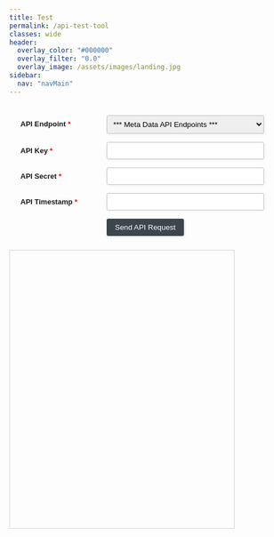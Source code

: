```yaml
---
title: Test
permalink: /api-test-tool
classes: wide
header:
  overlay_color: "#000000"
  overlay_filter: "0.0"
  overlay_image: /assets/images/landing.jpg
sidebar:
  nav: "navMain"
---
```


<style type="text/css">
.form-style-2{
	max-width: 600px;
	padding: 20px 12px 10px 20px;
	font: 13px Arial, Helvetica, sans-serif;
}
.form-style-2-heading{
	font-weight: bold;
	font-style: italic;
	border-bottom: 2px solid #ddd;
	margin-bottom: 20px;
	font-size: 15px;
	padding-bottom: 3px;
}
.form-style-2 label{
	display: block;
	margin: 0px 0px 15px 0px;
}
.form-style-2 label > span{
	width: 150px;
	font-weight: bold;
	float: left;
	padding-top: 8px;
	padding-right: 5px;
}
.form-style-2 span.required{
	color:red;
}
.form-style-2 input.input-field, .form-style-2 .select-field{
	width: 60%;	
}
.form-style-2 input.input-field, 
.form-style-2 .textarea-field, 
 .form-style-2 .select-field{
	box-sizing: border-box;
	-webkit-box-sizing: border-box;
	-moz-box-sizing: border-box;
	border: 1px solid #C2C2C2;
	box-shadow: 1px 1px 4px #EBEBEB;
	-moz-box-shadow: 1px 1px 4px #EBEBEB;
	-webkit-box-shadow: 1px 1px 4px #EBEBEB;
	border-radius: 3px;
	-webkit-border-radius: 3px;
	-moz-border-radius: 3px;
	padding: 7px;
	outline: none;
}
.form-style-2 .input-field:focus, 
.form-style-2 .textarea-field:focus,  
.form-style-2 .select-field:focus{
	/*
	border: 1px solid #0C0;
	*/
}
.form-style-2 .textarea-field{
	height:100px;
	width: 55%;
}
.form-style-2 input[type=submit],
.form-style-2 input[type=button]{
	border: none;
	padding: 8px 15px 8px 15px;
	background: #3c464d;
	color: #fff;
	box-shadow: 1px 1px 4px #DADADA;
	-moz-box-shadow: 1px 1px 4px #DADADA;
	-webkit-box-shadow: 1px 1px 4px #DADADA;
	border-radius: 3px;
	-webkit-border-radius: 3px;
	-moz-border-radius: 3px;
}
.form-style-2 input[type=submit]:hover,
.form-style-2 input[type=button]:hover{
	background: #EA7B00;
	color: #fff;
}

.form-style-2 div.params {
	display: none;
}
</style>

<style type="text/css" media="screen">
#api-response { 
	position: relative !important;
	border: 1px solid lightgray;
	height: 500px;
	width: 80%;
}
</style>

<div class="form-style-2">
<form action="" method="post">

<label for="api-endpoint">
<span>API Endpoint <span class="required">*</span></span>
<select id="api-endpoint" name="api-endpoint" class="select-field">
<option value="">*** Meta Data API Endpoints *** </option>
<option value="stations-all">/stations - Get All Stations</option>
<option value="stations-some">/stations/{station-ids} - Get Some Stations</option>
<option value="nodes-all">/nodes - Get All Nodes</option>
<option value="nodes-some">/nodes/{node-ids} - Get Some Nodes</option>
<option value="sensors-all">/sensors - Get All Sensors</option>
<option value="sensors-some">/sensors/{sensor-ids} - Get Some Sensors</option>
<option value="sensor-activity-all">/sensor-activity - Get Latest Activity For All Sensors</option>
<option value="sensor-activity-some">/sensor-activity/{sensor-ids} - Get Latest Activity For Some Sensors</option>
<option value="sensor-catalog">/sensor-catalog - Get The Sensor Catalog</option>
<option value="">*** Weather Data API Endpoints *** </option>
<option value="current">/current/{station-id} - Get Current Conditions Data</option>
<option value="historic">/historic/{station-id} - Get Historic Data</option>
</select>
</label>

<label for="api-key">
<span>API Key <span class="required">*</span></span>
<input id="api-key" type="text" class="input-field" name="api-key" value="" />
</label>

<label for="api-secret">
<span>API Secret <span class="required">*</span></span>
<input id="api-secret" type="text" class="input-field" name="api-secret" value="" />
</label>

<label for="api-timestamp">
<span>API Timestamp <span class="required">*</span></span>
<input id="api-timestamp" type="text" class="input-field" name="api-timestamp" value="" readonly/>
</label>

<div id="params-stations-all" class="params">
</div>

<div id="params-stations-some" class="params">
<label for="stations-some-station-ids">
<span>Station IDs <span class="required">*</span></span>
<input id="stations-some-station-ids" type="text" class="input-field" name="stations-some-station-ids" value="" placeholder="Comma-separated list of Station IDs" />
</label>
</div>

<div id="params-nodes-all" class="params">
</div>

<div id="params-nodes-some" class="params">
<label for="nodes-some-node-ids">
<span>Node IDs <span class="required">*</span></span>
<input id="nodes-some-node-ids" type="text" class="input-field" name="nodes-some-node-ids" value="" placeholder="Comma-separated list of Node IDs" />
</label>
</div>

<div id="params-sensors-all" class="params">
</div>

<div id="params-sensors-some" class="params">
<label for="sensors-some-sensor-ids">
<span>Sensor IDs <span class="required">*</span></span>
<input id="sensors-some-sensor-ids" type="text" class="input-field" name="sensors-some-sensor-ids" value="" placeholder="Comma-separated list of Sensor IDs" />
</label>
</div>

<div id="params-sensor-activity-all" class="params">
</div>

<div id="params-sensor-activity-some" class="params">
<label for="sensor-activity-some-sensor-ids">
<span>Sensor IDs <span class="required">*</span></span>
<input id="sensor-activity-some-sensor-ids" type="text" class="input-field" name="sensor-activity-some-sensor-ids" value="" placeholder="Comma-separated list of Sensor IDs" />
</label>
</div>

<div id="params-sensor-catalog" class="params">
</div>

<div id="params-current" class="params">
<label for="current-station-id">
<span>Station ID <span class="required">*</span></span>
<input id="current-station-id" type="text" class="input-field" name="current-station-id" value="" placeholder="Station ID" />
</label>
</div>

<div id="params-historic" class="params">
<label for="historic-station-id">
<span>Station ID <span class="required">*</span></span>
<input id="historic-station-id" type="text" class="input-field" name="historic-station-id" value="" placeholder="Station ID" />
</label>

<label for="historic-start-timestamp">
<span>Station ID <span class="required">*</span></span>
<input id="historic-start-timestamp" type="text" class="input-field" name="historic-start-timestamp" value="" placeholder="Unix timestamp" />
</label>

<label for="historic-end-timestamp">
<span>Station ID <span class="required">*</span></span>
<input id="historic-end-timestamp" type="text" class="input-field" name="historic-end-timestamp" value="" placeholder="Unix timestamp" />
</label>
</div>

<label><span> </span><input id="send-api-request-button" type="button" value="Send API Request" /></label>
</form>

</div>

<div id="api-response"></div>

<script src="https://cdn.jsdelivr.net/npm/lodash@4.17.11/lodash.min.js"></script>
<script src="https://cdn.jsdelivr.net/npm/node-forge@0.8.5/dist/forge.min.js"></script>
<script src="https://cdn.jsdelivr.net/npm/ace-builds@1.4.5/src-min/ace.js"></script>
<script src="https://cdn.jsdelivr.net/npm/ace-builds@1.4.5/src-min/ext-beautify.js"></script>
